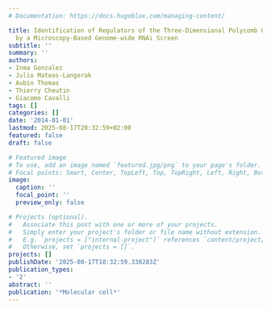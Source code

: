 ```yaml
---
# Documentation: https://docs.hugoblox.com/managing-content/

title: Identification of Regulators of the Three-Dimensional Polycomb Organization
  by a Microscopy-Based Genome-wide RNAi Screen
subtitle: ''
summary: ''
authors:
- Inma Gonzalez
- Julio Mateos-Langerak
- Aubin Thomas
- Thierry Cheutin
- Giacomo Cavalli
tags: []
categories: []
date: '2014-01-01'
lastmod: 2025-08-17T20:32:59+02:00
featured: false
draft: false

# Featured image
# To use, add an image named `featured.jpg/png` to your page's folder.
# Focal points: Smart, Center, TopLeft, Top, TopRight, Left, Right, BottomLeft, Bottom, BottomRight.
image:
  caption: ''
  focal_point: ''
  preview_only: false

# Projects (optional).
#   Associate this post with one or more of your projects.
#   Simply enter your project's folder or file name without extension.
#   E.g. `projects = ["internal-project"]` references `content/project/deep-learning/index.md`.
#   Otherwise, set `projects = []`.
projects: []
publishDate: '2025-08-17T18:32:59.338283Z'
publication_types:
- '2'
abstract: ''
publication: '*Molecular cell*'
---
```

